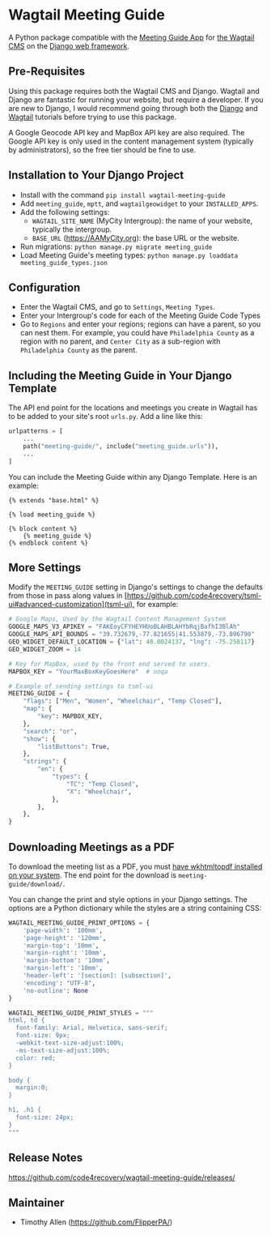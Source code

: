# Wagtail Meeting Guide

A Python package compatible with the [Meeting Guide App](https://www.aa.org/pages/en_US/meeting-guide) for [the Wagtail CMS](https://wagtail.io) on the [Django web framework](https://www.djangoproject.com).

## Pre-Requisites

Using this package requires both the Wagtail CMS and Django. Wagtail and Django are fantastic for running your website, but require a developer. If you are new to Django, I would recommend going through both the [Django](https://docs.djangoproject.com/en/dev/intro/tutorial01/) and [Wagtail](http://docs.wagtail.io/en/latest/getting_started/tutorial.html) tutorials before trying to use this package.

A Google Geocode API key and MapBox API key are also required. The Google API key is only used in the content management system (typically by administrators), so the free tier should be fine to use.

## Installation to Your Django Project

* Install with the command `pip install wagtail-meeting-guide`
* Add `meeting_guide`, `mptt`, and `wagtailgeowidget` to your `INSTALLED_APPS`.
* Add the following settings:
    * `WAGTAIL_SITE_NAME` (MyCity Intergroup): the name of your website, typically the intergroup.
    * `BASE_URL` (https://AAMyCity.org): the base URL or the website.
* Run migrations: `python manage.py migrate meeting_guide`
* Load Meeting Guide's meeting types: `python manage.py loaddata meeting_guide_types.json`

## Configuration

* Enter the Wagtail CMS, and go to `Settings`, `Meeting Types`.
* Enter your Intergroup's code for each of the Meeting Guide Code Types
* Go to `Regions` and enter your regions; regions can have a parent, so you can nest them. For example, you could have `Philadelphia County` as a region with no parent, and `Center City` as a sub-region with `Philadelphia County` as the parent.

## Including the Meeting Guide in Your Django Template

The API end point for the locations and meetings you create in Wagtail has to be added to your site's root `urls.py`. Add a line like this:

```python
urlpatterns = [
    ...
    path("meeting-guide/", include("meeting_guide.urls")),
    ...
]
```

You can include the Meeting Guide within any Django Template. Here is an example:

```django+html
{% extends "base.html" %}

{% load meeting_guide %}

{% block content %}
    {% meeting_guide %}
{% endblock content %}
```

## More Settings

Modify the `MEETING_GUIDE` setting in Django's settings to change the defaults from those in pass along values in [https://github.com/code4recovery/tsml-ui#advanced-customization](tsml-ui), for example:

```python
# Google Maps, Used by the Wagtail Content Management System
GOOGLE_MAPS_V3_APIKEY = "FAKEoyCFYHEYHUoBLAHBLAHYbRqjBafhI3BlAh"
GOOGLE_MAPS_API_BOUNDS = "39.732679,-77.821655|41.553879,-73.896790"
GEO_WIDGET_DEFAULT_LOCATION = {"lat": 40.0024137, "lng": -75.258117}
GEO_WIDGET_ZOOM = 14

# Key for MapBox, used by the front end served to users.
MAPBOX_KEY = "YourMaxBoxKeyGoesHere"  # noqa

# Example of sending settings to tsml-ui
MEETING_GUIDE = {
    "flags": ["Men", "Women", "Wheelchair", "Temp Closed"],
    "map": {
        "key": MAPBOX_KEY,
    },
    "search": "or",
    "show": {
        "listButtons": True,
    },
    "strings": {
        "en": {
            "types": {
                "TC": "Temp Closed",
                "X": "Wheelchair",
            },
        },
    },
}
```

## Downloading Meetings as a PDF

To download the meeting list as a PDF, you must [have wkhtmltopdf installed on your system](https://wkhtmltopdf.org/). The end point for the download is `meeting-guide/download/`.

You can change the print and style options in your Django settings. The options are a Python dictionary while the styles are a string containing CSS:

```python
WAGTAIL_MEETING_GUIDE_PRINT_OPTIONS = {
    'page-width': '100mm',
    'page-height': '120mm',
    'margin-top': '10mm',
    'margin-right': '10mm',
    'margin-bottom': '10mm',
    'margin-left': '10mm',
    'header-left': '[section]: [subsection]',
    'encoding': "UTF-8",
    'no-outline': None
}

WAGTAIL_MEETING_GUIDE_PRINT_STYLES = """
html, td {
  font-family: Arial, Helvetica, sans-serif;
  font-size: 9px;
  -webkit-text-size-adjust:100%;
  -ms-text-size-adjust:100%;
  color: red;
}

body {
  margin:0;
}

h1, .h1 {
  font-size: 24px;
}
"""
```

## Release Notes

https://github.com/code4recovery/wagtail-meeting-guide/releases/

## Maintainer

* Timothy Allen (https://github.com/FlipperPA/)
